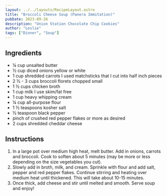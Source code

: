 ```yaml
---
layout: ../../layouts/RecipeLayout.astro
title: "Broccoli Cheese Soup (Panera Immitation)"
pubDate: 2023-09-26
description: "Union Station Chocolate Chip Cookies"
author: "Leslie"
tags: ["Dinner", "Soup"]
---
```


<h2 class='text-2xl py-4'>Ingredients</h2>
<ul class='list-disc ms-4 ps-4 py-2'>
    <li>¼ cup unsalted butter</li>
    <li>½ cup diced onions yellow or white</li>
    <li>1 cup shredded carrots I used matchsticks that I cut into half inch pieces</li>
    <li>2 ½ - 3 cups broccoli florets chopped small</li>
    <li>1 ½ cups chicken broth</li>
    <li>1 cup milk I use skim/fat free</li>
    <li>1 cup heavy whipping cream</li>
    <li>¼ cup all-purpose flour</li>
    <li>1 ½ teaspoons kosher salt</li>
    <li>½ teaspoon black pepper</li>
    <li>pinch of crushed red pepper flakes or more as desired</li>
    <li>2 cups shredded cheddar cheese</li>
</ul>
<h2 class='text-2xl py-4'>Instructions</h2>
<ol class='list-decimal ms-4 ps-4 py-2'>
    <li>In a large pot over medium high heat, melt butter. Add in onions, carrots and broccoli. Cook to soften about 5 minutes (may be more or less depending on the size vegetables you cut).</li>
    <li>Slowly add in broth, milk, and cream. Sprinkle with flour and add salt, pepper and red pepper flakes. Continue stirring and heating over medium heat until thickened. This will take about 10-15 minutes.</li>
    <li>Once thick, add cheese and stir until melted and smooth. Serve soup and enjoy!</li>
</ol>
